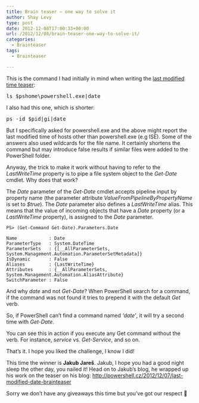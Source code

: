 ```yaml
---
title: Brain teaser – one way to solve it
author: Shay Levy
type: post
date: 2012-12-08T17:00:33+00:00
url: /2012/12/08/brain-teaser-one-way-to-solve-it/
categories:
  - Brainteaser
tags:
  - Brainteaser

---
```

This is the command I had initially in mind when writing the [last modified time teaser][1]:

<pre class="brush: powershell; title: ; notranslate" title="">ls $pshome\powershell.exe|date
</pre>

I also had this one, which is shorter:

<pre class="brush: powershell; title: ; notranslate" title="">ps -id $pid|gi|date
</pre>

But I specifically asked for powershell.exe and the above might report the last modified time of hosts other than powershell.exe (e.g ISE). Some of the answers also used wildcards for the file name. It certainly shortens the command but may introduce false results if similar files were added to the PowerShell folder.

Anyway, the trick to make it work without having to refer to the _LastWriteTime_ property is to pipe a file system object to the _Get-Date_ cmdlet. Why does that work?

The _Date_ parameter of the _Get-Date_ cmdlet accepts pipeline input by property name (the parameter attribute _ValueFromPipelineByPropertyName_ is set to _$true_). The _Date_ parameter also defines a _LastWriteTime_ alias. This means that the value of incoming objects that have a _Date_ property (or a _LastWriteTime_ property), is assigned to the _Date_ parameter.

```
PS> (Get-Command Get-Date).Parameters.Date

Name            : Date
ParameterType   : System.DateTime
ParameterSets   : {[__AllParameterSets, System.Management.Automation.ParameterSetMetadata]}
IsDynamic       : False
Aliases         : {LastWriteTime}
Attributes      : {__AllParameterSets, System.Management.Automation.AliasAttribute}
SwitchParameter : False
```

And why _date_ and not _Get-Date_? When PowerShell search for a command, if the command was not found it tries to prepend it with the default _Get_ verb.

So, if PowerShell can&#8217;t find a command named _&#8216;date&#8217;_, it will try a second time with _Get-Date_.

You can see this in action if you execute any Get command without the verb. For instance, _service_ vs. _Get-Service_, and so on.

That&#8217;s it. I hope you liked the challenge, I know I did!

This time the winner is **Jakub Jareš**. Jakub, I hope you had a good night sleep the other day, you nailed it! Head on to Jakub&#8217;s blog, he wrapped up his work on the teaser on his blog: http://powershell.cz/2012/12/07/last-modified-date-brainteaser

Sorry we don&#8217;t have any giveaways this time but you&#8217;ve got our respect 🙂

[1]: /2012/12/04/get-the-last-modified-date-and-time/ "Get the last modified date and time"